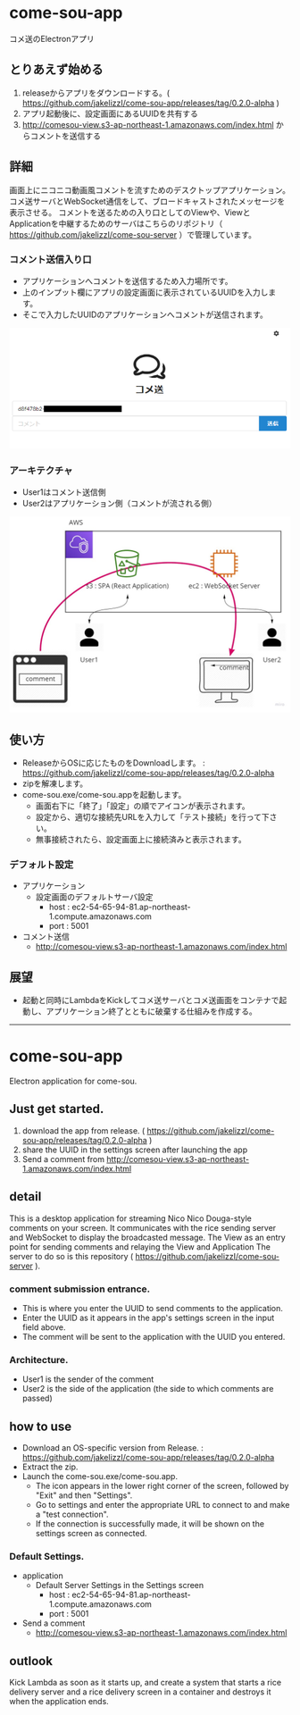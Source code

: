 # come-sou-app

コメ送のElectronアプリ

## とりあえず始める

1. releaseからアプリをダウンロードする。( https://github.com/jakelizzI/come-sou-app/releases/tag/0.2.0-alpha )
2. アプリ起動後に、設定画面にあるUUIDを共有する
3. http://comesou-view.s3-ap-northeast-1.amazonaws.com/index.html からコメントを送信する

## 詳細

画面上にニコニコ動画風コメントを流すためのデスクトップアプリケーション。
コメ送サーバとWebSocket通信をして、ブロードキャストされたメッセージを表示させる。
コメントを送るための入り口としてのViewや、ViewとApplicationを中継するためのサーバはこちらのリポジトリ（ https://github.com/jakelizzI/come-sou-server ）で管理しています。

### コメント送信入り口

- アプリケーションへコメントを送信するため入力場所です。
- 上のインプット欄にアプリの設定画面に表示されているUUIDを入力します。
- そこで入力したUUIDのアプリケーションへコメントが送信されます。

![view](image/come-sou-view.png)

### アーキテクチャ

- User1はコメント送信側
- User2はアプリケーション側（コメントが流される側）

![view](image/come-sou-architecture.jpg)

## 使い方

- ReleaseからOSに応じたものをDownloadします。 : https://github.com/jakelizzI/come-sou-app/releases/tag/0.2.0-alpha
- zipを解凍します。
- come-sou.exe/come-sou.appを起動します。
  - 画面右下に「終了」「設定」の順でアイコンが表示されます。
  - 設定から、適切な接続先URLを入力して「テスト接続」を行って下さい。
  - 無事接続されたら、設定画面上に接続済みと表示されます。

### デフォルト設定

- アプリケーション
  - 設定画面のデフォルトサーバ設定
    - host : ec2-54-65-94-81.ap-northeast-1.compute.amazonaws.com
    - port : 5001
- コメント送信
  - http://comesou-view.s3-ap-northeast-1.amazonaws.com/index.html


## 展望

* 起動と同時にLambdaをKickしてコメ送サーバとコメ送画面をコンテナで起動し、アプリケーション終了とともに破棄する仕組みを作成する。

---

# come-sou-app

Electron application for come-sou.

## Just get started.

1. download the app from release. ( https://github.com/jakelizzI/come-sou-app/releases/tag/0.2.0-alpha )
2. share the UUID in the settings screen after launching the app
3. Send a comment from http://comesou-view.s3-ap-northeast-1.amazonaws.com/index.html 

## detail

This is a desktop application for streaming Nico Nico Douga-style comments on your screen.
It communicates with the rice sending server and WebSocket to display the broadcasted message.
The View as an entry point for sending comments and relaying the View and Application The server to do so is this repository ( https://github.com/jakelizzI/come-sou-server ).

### comment submission entrance.

- This is where you enter the UUID to send comments to the application.
- Enter the UUID as it appears in the app's settings screen in the input field above.
- The comment will be sent to the application with the UUID you entered.

### Architecture.

- User1 is the sender of the comment
- User2 is the side of the application (the side to which comments are passed)

## how to use

- Download an OS-specific version from Release. : https://github.com/jakelizzI/come-sou-app/releases/tag/0.2.0-alpha
- Extract the zip.
- Launch the come-sou.exe/come-sou.app.
  - The icon appears in the lower right corner of the screen, followed by "Exit" and then "Settings".
  - Go to settings and enter the appropriate URL to connect to and make a "test connection".
  - If the connection is successfully made, it will be shown on the settings screen as connected.

### Default Settings.

- application
  - Default Server Settings in the Settings screen
    - host : ec2-54-65-94-81.ap-northeast-1.compute.amazonaws.com
    - port : 5001
- Send a comment
  - http://comesou-view.s3-ap-northeast-1.amazonaws.com/index.html

## outlook

Kick Lambda as soon as it starts up, and create a system that starts a rice delivery server and a rice delivery screen in a container and destroys it when the application ends.
